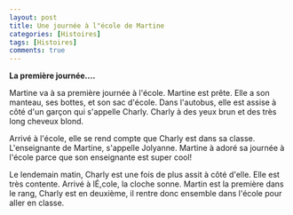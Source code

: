 ```yaml
---
layout: post
title: Une journée à l"école de Martine
categories: [Histoires]
tags: [Histoires]
comments: true
---
```



**La première journée....**

Martine va à sa première journée à l'école. Martine est prête. Elle a son manteau, ses bottes, et son sac d'école. Dans l'autobus, elle est assise à côté d'un garçon qui s'appelle Charly. Charly à des yeux brun et des très long cheveux blond.

Arrivé à l'école, elle se rend compte que Charly est dans sa classe. L'enseignante de Martine, s'appelle Jolyanne. Martine à adoré sa journée à l'école parce que son enseignante est super cool!

Le lendemain matin, Charly est une fois de plus assit à côté d'elle. Elle est très contente. Arrivé à lÉ,cole, la cloche sonne. Martin est la première dans le rang, Charly est en deuxième, il rentre donc ensemble dans l'école pour aller en classe.
